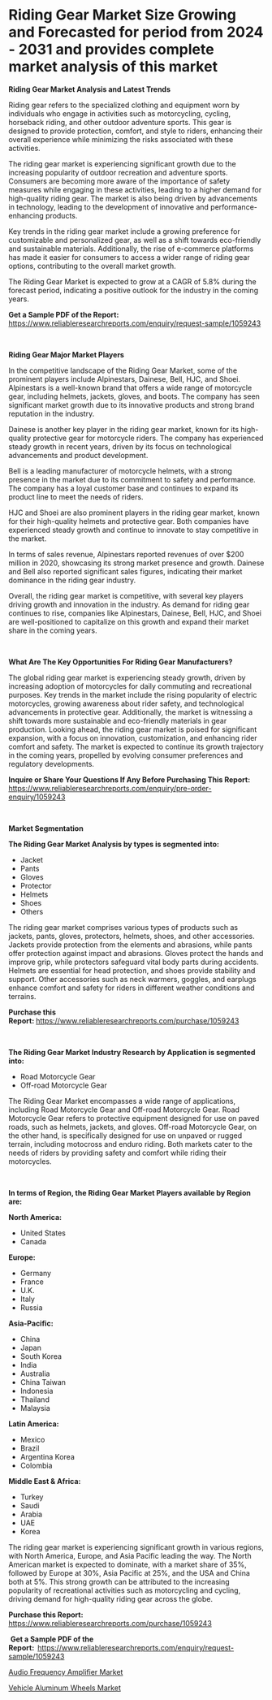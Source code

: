 <p><h1>Riding Gear Market Size Growing and Forecasted for period from 2024 - 2031 and provides complete market analysis of this market</h1></p><p><strong>Riding Gear Market Analysis and Latest Trends</strong></p>
<p><p>Riding gear refers to the specialized clothing and equipment worn by individuals who engage in activities such as motorcycling, cycling, horseback riding, and other outdoor adventure sports. This gear is designed to provide protection, comfort, and style to riders, enhancing their overall experience while minimizing the risks associated with these activities.</p><p>The riding gear market is experiencing significant growth due to the increasing popularity of outdoor recreation and adventure sports. Consumers are becoming more aware of the importance of safety measures while engaging in these activities, leading to a higher demand for high-quality riding gear. The market is also being driven by advancements in technology, leading to the development of innovative and performance-enhancing products.</p><p>Key trends in the riding gear market include a growing preference for customizable and personalized gear, as well as a shift towards eco-friendly and sustainable materials. Additionally, the rise of e-commerce platforms has made it easier for consumers to access a wider range of riding gear options, contributing to the overall market growth.</p><p>The Riding Gear Market is expected to grow at a CAGR of 5.8% during the forecast period, indicating a positive outlook for the industry in the coming years.</p></p>
<p><strong>Get a Sample PDF of the Report:&nbsp;</strong> <a href="https://www.reliableresearchreports.com/enquiry/request-sample/1059243">https://www.reliableresearchreports.com/enquiry/request-sample/1059243</a></p>
<p>&nbsp;</p>
<p><strong>Riding Gear Major Market Players</strong></p>
<p><p>In the competitive landscape of the Riding Gear Market, some of the prominent players include Alpinestars, Dainese, Bell, HJC, and Shoei. Alpinestars is a well-known brand that offers a wide range of motorcycle gear, including helmets, jackets, gloves, and boots. The company has seen significant market growth due to its innovative products and strong brand reputation in the industry.</p><p>Dainese is another key player in the riding gear market, known for its high-quality protective gear for motorcycle riders. The company has experienced steady growth in recent years, driven by its focus on technological advancements and product development.</p><p>Bell is a leading manufacturer of motorcycle helmets, with a strong presence in the market due to its commitment to safety and performance. The company has a loyal customer base and continues to expand its product line to meet the needs of riders.</p><p>HJC and Shoei are also prominent players in the riding gear market, known for their high-quality helmets and protective gear. Both companies have experienced steady growth and continue to innovate to stay competitive in the market.</p><p>In terms of sales revenue, Alpinestars reported revenues of over $200 million in 2020, showcasing its strong market presence and growth. Dainese and Bell also reported significant sales figures, indicating their market dominance in the riding gear industry.</p><p>Overall, the riding gear market is competitive, with several key players driving growth and innovation in the industry. As demand for riding gear continues to rise, companies like Alpinestars, Dainese, Bell, HJC, and Shoei are well-positioned to capitalize on this growth and expand their market share in the coming years.</p></p>
<p>&nbsp;</p>
<p><strong>What Are The Key Opportunities For Riding Gear Manufacturers?</strong></p>
<p><p>The global riding gear market is experiencing steady growth, driven by increasing adoption of motorcycles for daily commuting and recreational purposes. Key trends in the market include the rising popularity of electric motorcycles, growing awareness about rider safety, and technological advancements in protective gear. Additionally, the market is witnessing a shift towards more sustainable and eco-friendly materials in gear production. Looking ahead, the riding gear market is poised for significant expansion, with a focus on innovation, customization, and enhancing rider comfort and safety. The market is expected to continue its growth trajectory in the coming years, propelled by evolving consumer preferences and regulatory developments.</p></p>
<p><strong>Inquire or Share Your Questions If Any Before Purchasing This Report:</strong> <a href="https://www.reliableresearchreports.com/enquiry/pre-order-enquiry/1059243">https://www.reliableresearchreports.com/enquiry/pre-order-enquiry/1059243</a></p>
<p>&nbsp;</p>
<p><strong>Market Segmentation</strong></p>
<p><strong>The Riding Gear Market Analysis by types is segmented into:</strong></p>
<p><ul><li>Jacket</li><li>Pants</li><li>Gloves</li><li>Protector</li><li>Helmets</li><li>Shoes</li><li>Others</li></ul></p>
<p><p>The riding gear market comprises various types of products such as jackets, pants, gloves, protectors, helmets, shoes, and other accessories. Jackets provide protection from the elements and abrasions, while pants offer protection against impact and abrasions. Gloves protect the hands and improve grip, while protectors safeguard vital body parts during accidents. Helmets are essential for head protection, and shoes provide stability and support. Other accessories such as neck warmers, goggles, and earplugs enhance comfort and safety for riders in different weather conditions and terrains.</p></p>
<p><strong>Purchase this Report:&nbsp;</strong><a href="https://www.reliableresearchreports.com/purchase/1059243">https://www.reliableresearchreports.com/purchase/1059243</a></p>
<p>&nbsp;</p>
<p><strong>The Riding Gear Market Industry Research by Application is segmented into:</strong></p>
<p><ul><li>Road Motorcycle Gear</li><li>Off-road Motorcycle Gear</li></ul></p>
<p><p>The Riding Gear Market encompasses a wide range of applications, including Road Motorcycle Gear and Off-road Motorcycle Gear. Road Motorcycle Gear refers to protective equipment designed for use on paved roads, such as helmets, jackets, and gloves. Off-road Motorcycle Gear, on the other hand, is specifically designed for use on unpaved or rugged terrain, including motocross and enduro riding. Both markets cater to the needs of riders by providing safety and comfort while riding their motorcycles.</p></p>
<p>&nbsp;</p>
<p><strong>In terms of Region, the Riding Gear Market Players available by Region are:</strong></p>
<p>
    <p> <strong> North America: </strong>
        <ul>
            <li>United States</li>
            <li>Canada</li>
        </ul>
        </p> 
    <p> <strong> Europe: </strong>
        <ul>
            <li>Germany</li>
            <li>France</li>
            <li>U.K.</li>
            <li>Italy</li>
            <li>Russia</li>
        </ul>
        </p> 
    <p> <strong> Asia-Pacific: </strong>
        <ul>
            <li>China</li>
            <li>Japan</li>
            <li>South Korea</li>
            <li>India</li>
            <li>Australia</li>
            <li>China Taiwan</li>
            <li>Indonesia</li>
            <li>Thailand</li>
            <li>Malaysia</li>
        </ul>
        </p> 
    <p> <strong> Latin America: </strong>
        <ul>
            <li>Mexico</li>
            <li>Brazil</li>
            <li>Argentina Korea</li>
            <li>Colombia</li>
        </ul>
        </p> 
    <p> <strong> Middle East & Africa: </strong>
        <ul>
            <li>Turkey</li>
            <li>Saudi</li>
            <li>Arabia</li>
            <li>UAE</li>
            <li>Korea</li>
        </ul>
    </p>
    </p>
<p><p>The riding gear market is experiencing significant growth in various regions, with North America, Europe, and Asia Pacific leading the way. The North American market is expected to dominate, with a market share of 35%, followed by Europe at 30%, Asia Pacific at 25%, and the USA and China both at 5%. This strong growth can be attributed to the increasing popularity of recreational activities such as motorcycling and cycling, driving demand for high-quality riding gear across the globe.</p></p>
<p><strong>Purchase this Report: </strong><a href="https://www.reliableresearchreports.com/purchase/1059243">https://www.reliableresearchreports.com/purchase/1059243</a></p>
<p>&nbsp;<strong>Get a Sample PDF of the Report:&nbsp;&nbsp;</strong><a href="https://www.reliableresearchreports.com/enquiry/request-sample/1059243">https://www.reliableresearchreports.com/enquiry/request-sample/1059243</a></p>
<p><strong></strong></p>
<p><p><a href="https://view.publitas.com/reportprime-1/global-audio-frequency-amplifier-market-by-types-applications-and-major-players-with-regional-growth-rate-analysis-and-development-situation-from-2024-to-2031/">Audio Frequency Amplifier Market</a></p><p><a href="https://mire-aunt-385.notion.site/Vehicle-Aluminum-Wheels-Market-Size-Growth-Outlook-from-2024-to-2031-projecting-at-Market-s-Trends-13c7fcd8c92340ef8c13349e95e2e275">Vehicle Aluminum Wheels Market</a></p></p>